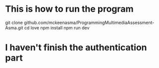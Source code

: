 # This is how to run the program
git clone github.com/mckeenasma/ProgrammingMultimediaAssessment-Asma.git
cd love
npm install
npm run dev

# I haven't finish the authentication part

